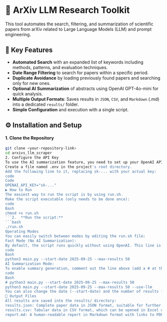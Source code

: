 # 🤖 ArXiv LLM Research Toolkit

This tool automates the search, filtering, and summarization of scientific papers from arXiv related to Large Language Models (LLM) and prompt engineering.

## 🚀 Key Features

*   **Automated Search** with an expanded list of keywords including methods, patterns, and evaluation techniques.
*   **Date Range Filtering** to search for papers within a specific period.
*   **Duplicate Avoidance** by loading previously found papers and searching only for new ones.
*   **Optional AI Summarization** of abstracts using OpenAI GPT-4o-mini for quick analysis.
*   **Multiple Output Formats**: Saves results in `JSON`, `CSV`, and `Markdown` (.md) into a dedicated `results/` folder.
*   **Simple Configuration** and execution with a single script.

## ⚙️ Installation and Setup

#### 1. Clone the Repository
```bash
git clone <your-repository-link>
cd arxivs_llm_scraper
2. Configure the API Key
To use the AI summarization feature, you need to set up your OpenAI API key.
Create a file named .env in the project's root directory.
Add the following line to it, replacing sk-... with your actual key:
code
Code
OPENAI_API_KEY="sk-..."
▶️ How to Run
The easiest way to run the script is by using run.sh.
Make the script executable (only needs to be done once):
code
Bash
chmod +x run.sh
```2.  **Run the script:**
```bash
./run.sh
Operating Modes
You can easily switch between modes by editing the run.sh file:
Fast Mode (No AI Summarization):
By default, the script runs quickly without using OpenAI. This line is active:
code
Bash
python3 main.py --start-date 2025-09-25 --max-results 50
AI Summarization Mode:
To enable summary generation, comment out the line above (add a # at the beginning) and uncomment the line with the --use-llm flag (remove the #):
code
Bash
# python3 main.py --start-date 2025-09-25 --max-results 50
python3 main.py --start-date 2025-09-25 --max-results 50 --use-llm
You can also change the date (--start-date) and the number of results (--max-results) directly in the run.sh file.
📁 Output Files
All results are saved into the results/ directory:
results.json: Complete paper data in JSON format, suitable for further processing.
results.csv: Tabular data in CSV format, which can be opened in Excel or Google Sheets.
report.md: A human-readable report in Markdown format with links to PDFs and AI summaries (if the option was enabled).
